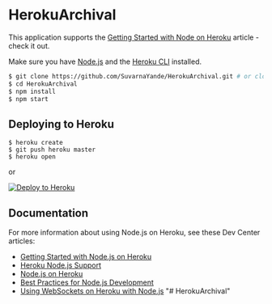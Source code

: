 # HerokuArchival


This application supports the [Getting Started with Node on Heroku](https://devcenter.heroku.com/articles/getting-started-with-nodejs) article - check it out.

Make sure you have [Node.js](http://nodejs.org/) and the [Heroku CLI](https://cli.heroku.com/) installed.

```sh
$ git clone https://github.com/SuvarnaYande/HerokuArchival.git # or clone your own fork
$ cd HerokuArchival
$ npm install
$ npm start
```


## Deploying to Heroku

```
$ heroku create
$ git push heroku master
$ heroku open
```
or

[![Deploy to Heroku](https://www.herokucdn.com/deploy/button.png)](https://heroku.com/deploy)

## Documentation

For more information about using Node.js on Heroku, see these Dev Center articles:

- [Getting Started with Node.js on Heroku](https://devcenter.heroku.com/articles/getting-started-with-nodejs)
- [Heroku Node.js Support](https://devcenter.heroku.com/articles/nodejs-support)
- [Node.js on Heroku](https://devcenter.heroku.com/categories/nodejs)
- [Best Practices for Node.js Development](https://devcenter.heroku.com/articles/node-best-practices)
- [Using WebSockets on Heroku with Node.js](https://devcenter.heroku.com/articles/node-websockets)
"# HerokuArchival" 
